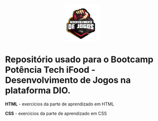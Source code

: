 <p align="center">
  <img src="image.png" alt="logo do ifood potencia tech bootcamp">
</p>

<h1>Repositório usado para o <strong>Bootcamp Potência Tech iFood</strong> - Desenvolvimento de Jogos na plataforma DIO.</h1>


<strong>HTML</strong> - exercícios da parte de aprendizado em HTML

<strong>CSS</strong> - exercícios da parte de aprendizado em CSS